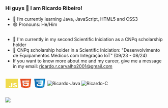 ### Hi guys 👋 I am Ricardo Ribeiro!

- 🌱 I’m currently learning Java, JavaScript, HTML5 and CSS3
- 😄 Pronouns: He/Him

##

- 🥼 I'm currently in my second Scientific Iniciation as a CNPq scholarship holder
- 🥼 CNPq scholarship holder in a Scientific Iniciation: "Desenvolvimento de Equipamentos Médicos com Integração IoT" (09/23 - 08/24)
- If you want to know more about me and my career, give me a message in my email: ricardo.r.carvalho2001@gmail.com

<div style="display: inline_block"><br>
  <img align="center" alt="Ricardo-Js" height="30" width="40" src="https://raw.githubusercontent.com/devicons/devicon/master/icons/javascript/javascript-plain.svg">
  <img align="center" alt="Ricardo-HTML" height="30" width="40" src="https://raw.githubusercontent.com/devicons/devicon/master/icons/html5/html5-original.svg">
  <img align="center" alt="Ricardo-CSS" height="30" width="40" src="https://raw.githubusercontent.com/devicons/devicon/master/icons/css3/css3-original.svg">
  <img align="center" alt="Ricardo-Java" height="30" width="40" src="https://cdn.jsdelivr.net/gh/devicons/devicon@latest/icons/java/java-original.svg" />
  <img align="center" alt="Ricardo-C" height="30" width="40" src="https://cdn.jsdelivr.net/gh/devicons/devicon@latest/icons/c/c-original.svg" />
</div>

  ##
 
<div>
  <a href="https://www.linkedin.com/in/ricardoribeirodecarvalho/" target="_blank"><img src="https://img.shields.io/badge/-LinkedIn-%230077B5?style=for-the-badge&logo=linkedin&logoColor=white" target="_blank"></a> 
  
</div>

